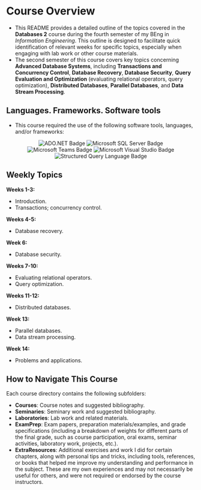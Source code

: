 # Course Overview

- This README provides a detailed outline of the topics covered in the **Databases 2** course during the fourth semester of my BEng in _Information Engineering_. This outline is designed to facilitate quick identification of relevant weeks for specific topics, especially when engaging with lab work or other course materials.
- The second semester of this course covers key topics concerning **Advanced Database Systems**, including **Transactions and Concurrency Control**, **Database Recovery**, **Database Security**, **Query Evaluation and Optimization** (evaluating relational operators, query optimization), **Distributed Databases**, **Parallel Databases**, and **Data Stream Processing**.

## Languages. Frameworks. Software tools

- This course required the use of the following software tools, languages, and/or frameworks:

<div align="center">
  
<p>
  <img alt="ADO.NET Badge" src="https://img.shields.io/badge/ADO.NET-%23003B73?style=for-the-badge&logo=adonet&logoColor=white">
  <img alt="Microsoft SQL Server Badge" src="https://img.shields.io/badge/Microsoft SQL Server-%23C6171D?style=for-the-badge&logo=microsoftsqlserver&logoColor=white">
  <img alt="Microsoft Teams Badge" src="https://img.shields.io/badge/Microsoft Teams-%236264A7?style=for-the-badge&logo=microsoftteams&logoColor=white">
  <img alt="Microsoft Visual Studio Badge" src="https://img.shields.io/badge/Microsoft Visual Studio-%2368217A?style=for-the-badge&logo=microsoftvisualstudio&logoColor=white">
  <img alt="Structured Query Language Badge" src="https://img.shields.io/badge/Structured Query Language-%23F29111?style=for-the-badge&logo=sql&logoColor=white">
</p>

</div>

## Weekly Topics

**Weeks 1-3:** 
- Introduction.
- Transactions; concurrency control.

**Weeks 4-5:**
- Database recovery. 

**Week 6:**
-  Database security. 

**Weeks 7-10:**
- Evaluating relational operators.
- Query optimization.

**Weeks 11-12:**
- Distributed databases. 

**Week 13:**
- Parallel databases.
- Data stream processing.

**Week 14:**
- Problems and applications.

## How to Navigate This Course

Each course directory contains the following subfolders:

- **Courses**: Course notes and suggested bibliography.
- **Seminaries**: Seminary work and suggested bibliography.
- **Laboratories**: Lab work and related materials.
- **ExamPrep**: Exam papers, preparation materials/examples, and grade specifications (including a breakdown of weights for different parts of the final grade, such as course participation, oral exams, seminar activities, laboratory work, projects, etc.).
- **ExtraResources**: Additional exercises and work I did for certain chapters, along with personal tips and tricks, including tools, references, or books that helped me improve my understanding and performance in the subject. These are my own experiences and may not necessarily be useful for others, and were not required or endorsed by the course instructors.
